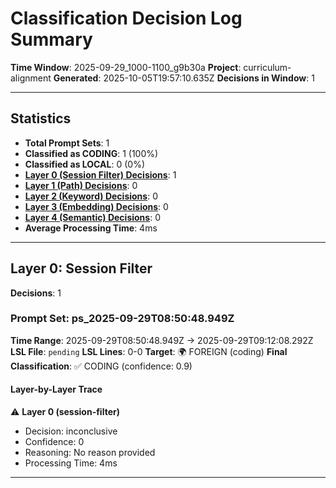 # Classification Decision Log Summary

**Time Window**: 2025-09-29_1000-1100_g9b30a
**Project**: curriculum-alignment
**Generated**: 2025-10-05T19:57:10.635Z
**Decisions in Window**: 1

---

## Statistics

- **Total Prompt Sets**: 1
- **Classified as CODING**: 1 (100%)
- **Classified as LOCAL**: 0 (0%)
- **[Layer 0 (Session Filter) Decisions](#layer-0-session-filter)**: 1
- **[Layer 1 (Path) Decisions](#layer-1-path)**: 0
- **[Layer 2 (Keyword) Decisions](#layer-2-keyword)**: 0
- **[Layer 3 (Embedding) Decisions](#layer-3-embedding)**: 0
- **[Layer 4 (Semantic) Decisions](#layer-4-semantic)**: 0
- **Average Processing Time**: 4ms

---

## Layer 0: Session Filter

**Decisions**: 1

### Prompt Set: ps_2025-09-29T08:50:48.949Z

**Time Range**: 2025-09-29T08:50:48.949Z → 2025-09-29T09:12:08.292Z
**LSL File**: `pending`
**LSL Lines**: 0-0
**Target**: 🌍 FOREIGN (coding)
**Final Classification**: ✅ CODING (confidence: 0.9)

#### Layer-by-Layer Trace

⚠️ **Layer 0 (session-filter)**
- Decision: inconclusive
- Confidence: 0
- Reasoning: No reason provided
- Processing Time: 4ms

---


